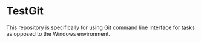 TestGit
=======

This repository is specifically for using Git command line interface for tasks as opposed to the Windows environment.
